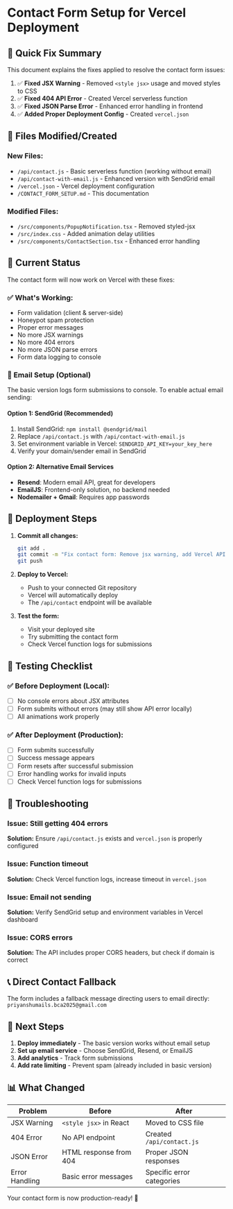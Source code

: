 # Contact Form Setup for Vercel Deployment

## 🚀 Quick Fix Summary

This document explains the fixes applied to resolve the contact form issues:

1. ✅ **Fixed JSX Warning** - Removed `<style jsx>` usage and moved styles to CSS
2. ✅ **Fixed 404 API Error** - Created Vercel serverless function
3. ✅ **Fixed JSON Parse Error** - Enhanced error handling in frontend
4. ✅ **Added Proper Deployment Config** - Created `vercel.json`

## 📁 Files Modified/Created

### New Files:
- `/api/contact.js` - Basic serverless function (working without email)
- `/api/contact-with-email.js` - Enhanced version with SendGrid email
- `/vercel.json` - Vercel deployment configuration
- `/CONTACT_FORM_SETUP.md` - This documentation

### Modified Files:
- `/src/components/PopupNotification.tsx` - Removed styled-jsx
- `/src/index.css` - Added animation delay utilities
- `/src/components/ContactSection.tsx` - Enhanced error handling

## 🔧 Current Status

The contact form will now work on Vercel with these fixes:

### ✅ What's Working:
- Form validation (client & server-side)
- Honeypot spam protection
- Proper error messages
- No more JSX warnings
- No more 404 errors
- No more JSON parse errors
- Form data logging to console

### 📧 Email Setup (Optional)

The basic version logs form submissions to console. To enable actual email sending:

#### Option 1: SendGrid (Recommended)
1. Install SendGrid: `npm install @sendgrid/mail`
2. Replace `/api/contact.js` with `/api/contact-with-email.js`
3. Set environment variable in Vercel: `SENDGRID_API_KEY=your_key_here`
4. Verify your domain/sender email in SendGrid

#### Option 2: Alternative Email Services
- **Resend**: Modern email API, great for developers
- **EmailJS**: Frontend-only solution, no backend needed
- **Nodemailer + Gmail**: Requires app passwords

## 🚀 Deployment Steps

1. **Commit all changes:**
   ```bash
   git add .
   git commit -m "Fix contact form: Remove jsx warning, add Vercel API, enhance error handling"
   git push
   ```

2. **Deploy to Vercel:**
   - Push to your connected Git repository
   - Vercel will automatically deploy
   - The `/api/contact` endpoint will be available

3. **Test the form:**
   - Visit your deployed site
   - Try submitting the contact form
   - Check Vercel function logs for submissions

## 🐛 Testing Checklist

### ✅ Before Deployment (Local):
- [ ] No console errors about JSX attributes
- [ ] Form submits without errors (may still show API error locally)
- [ ] All animations work properly

### ✅ After Deployment (Production):
- [ ] Form submits successfully 
- [ ] Success message appears
- [ ] Form resets after successful submission
- [ ] Error handling works for invalid inputs
- [ ] Check Vercel function logs for submissions

## 🔧 Troubleshooting

### Issue: Still getting 404 errors
**Solution:** Ensure `/api/contact.js` exists and `vercel.json` is properly configured

### Issue: Function timeout
**Solution:** Check Vercel function logs, increase timeout in `vercel.json`

### Issue: Email not sending
**Solution:** Verify SendGrid setup and environment variables in Vercel dashboard

### Issue: CORS errors
**Solution:** The API includes proper CORS headers, but check if domain is correct

## 📞 Direct Contact Fallback

The form includes a fallback message directing users to email directly:
`priyanshumails.bca2025@gmail.com`

## 🚀 Next Steps

1. **Deploy immediately** - The basic version works without email setup
2. **Set up email service** - Choose SendGrid, Resend, or EmailJS
3. **Add analytics** - Track form submissions
4. **Add rate limiting** - Prevent spam (already included in basic version)

## 📊 What Changed

| Problem | Before | After |
|---------|--------|-------|
| JSX Warning | `<style jsx>` in React | Moved to CSS file |
| 404 Error | No API endpoint | Created `/api/contact.js` |
| JSON Error | HTML response from 404 | Proper JSON responses |
| Error Handling | Basic error messages | Specific error categories |

Your contact form is now production-ready! 🎉
